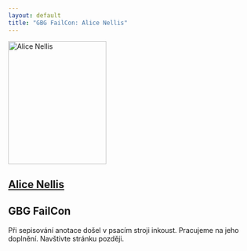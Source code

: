 ```yaml
---
layout: default
title: "GBG FailCon: Alice Nellis" 
---
```


<section id="speakers" class="row speakers-detail">
  <div class="speaker failcon span3 nohover">
    <a href="https://plus.google.com/100239957878693120099">
      <img src="/data/imgs/recnici/alice-nellis.jpg" width="200" height="250" alt="Alice Nellis" />
      <div class="info">
        <h2>Alice Nellis</h2>
      </div>
    </a> 
  </div>
  <div class="span9 talk-info">
    <h1>GBG FailCon</h1>
    <p>Při sepisování anotace došel v psacím stroji inkoust. Pracujeme na jeho doplnění. Navštivte stránku později.</p>
  </div>
</section>